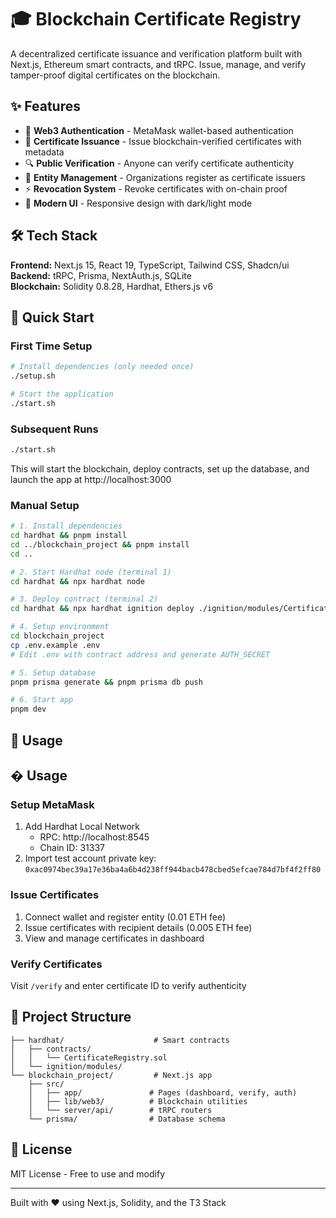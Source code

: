 # 🎓 Blockchain Certificate Registry

A decentralized certificate issuance and verification platform built with Next.js, Ethereum smart contracts, and tRPC. Issue, manage, and verify tamper-proof digital certificates on the blockchain.

## ✨ Features

- 🔐 **Web3 Authentication** - MetaMask wallet-based authentication
- 📜 **Certificate Issuance** - Issue blockchain-verified certificates with metadata
- 🔍 **Public Verification** - Anyone can verify certificate authenticity
- 🏢 **Entity Management** - Organizations register as certificate issuers
- ⚡ **Revocation System** - Revoke certificates with on-chain proof
- 🎨 **Modern UI** - Responsive design with dark/light mode

## 🛠️ Tech Stack

**Frontend:** Next.js 15, React 19, TypeScript, Tailwind CSS, Shadcn/ui  
**Backend:** tRPC, Prisma, NextAuth.js, SQLite  
**Blockchain:** Solidity 0.8.28, Hardhat, Ethers.js v6

## 🚀 Quick Start

### First Time Setup

```bash
# Install dependencies (only needed once)
./setup.sh

# Start the application
./start.sh
```

### Subsequent Runs

```bash
./start.sh
```

This will start the blockchain, deploy contracts, set up the database, and launch the app at http://localhost:3000

### Manual Setup

```bash
# 1. Install dependencies
cd hardhat && pnpm install
cd ../blockchain_project && pnpm install
cd ..

# 2. Start Hardhat node (terminal 1)
cd hardhat && npx hardhat node

# 3. Deploy contract (terminal 2)
cd hardhat && npx hardhat ignition deploy ./ignition/modules/CertificateRegistry.ts --network localhost

# 4. Setup environment
cd blockchain_project
cp .env.example .env
# Edit .env with contract address and generate AUTH_SECRET

# 5. Setup database
pnpm prisma generate && pnpm prisma db push

# 6. Start app
pnpm dev
```

## 📱 Usage

## � Usage

### Setup MetaMask
1. Add Hardhat Local Network
   - RPC: http://localhost:8545
   - Chain ID: 31337
2. Import test account private key: `0xac0974bec39a17e36ba4a6b4d238ff944bacb478cbed5efcae784d7bf4f2ff80`

### Issue Certificates
1. Connect wallet and register entity (0.01 ETH fee)
2. Issue certificates with recipient details (0.005 ETH fee)
3. View and manage certificates in dashboard

### Verify Certificates
Visit `/verify` and enter certificate ID to verify authenticity

## 📂 Project Structure

```
├── hardhat/                    # Smart contracts
│   ├── contracts/
│   │   └── CertificateRegistry.sol
│   └── ignition/modules/
└── blockchain_project/         # Next.js app
    ├── src/
    │   ├── app/               # Pages (dashboard, verify, auth)
    │   ├── lib/web3/          # Blockchain utilities
    │   └── server/api/        # tRPC routers
    └── prisma/                # Database schema
```

## 📝 License

MIT License - Free to use and modify

---

Built with ❤️ using Next.js, Solidity, and the T3 Stack
